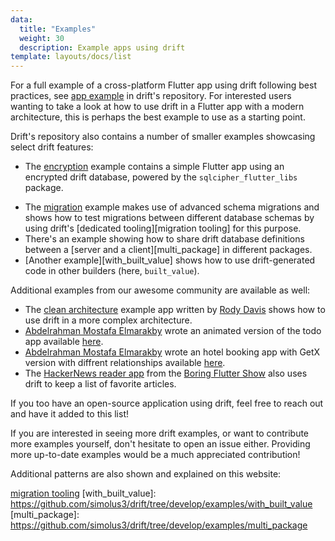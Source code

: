 ```yaml
---
data:
  title: "Examples"
  weight: 30
  description: Example apps using drift
template: layouts/docs/list
---
```


For a full example of a cross-platform Flutter app using drift following best
practices, see [app example](https://github.com/simolus3/drift/tree/develop/examples/app) in drift's repository.
For interested users wanting to take a look at how to use drift in a Flutter app
with a modern architecture, this is perhaps the best example to use as a starting
point.

Drift's repository also contains a number of smaller examples showcasing select
drift features:

- The [encryption] example contains a simple Flutter app using an encrypted drift
  database, powered by the `sqlcipher_flutter_libs` package.
<!-- - [web_worker] and [flutter_web_worker] are small web-only apps using drift in
  a shared web worker, which allows for a real-time synchronization of the
  database across tabs. Of course, this pattern can only be embedded into
  multi-platform apps. -->
- The [migration] example makes use of advanced schema migrations and shows how
  to test migrations between different database schemas by using drift's
  [dedicated tooling][migration tooling] for this purpose.
- There's an example showing how to share drift database definitions between a
  [server and a client][multi_package] in different packages.
- [Another example][with_built_value] shows how to use drift-generated code in
  other builders (here, `built_value`).

Additional examples from our awesome community are available as well:

- The [clean architecture](https://github.com/rodydavis/clean_architecture_todo_app) example app written by [Rody Davis](https://github.com/rodydavis) shows how to use drift
  in a more complex architecture.
- [Abdelrahman Mostafa Elmarakby](https://github.com/abdelrahmanelmarakby) wrote an animated version of the todo app available [here](https://github.com/abdelrahmanelmarakby/todo_with_moor_and_animation).
- [Abdelrahman Mostafa Elmarakby](https://github.com/abdelrahmanelmarakby) wrote an hotel booking app with GetX version with diffrent relationships available [here](https://github.com/abdelrahmanelmarakby/hotels_booking).
- The [HackerNews reader app](https://github.com/filiph/hn_app) from the [Boring Flutter Show](https://www.youtube.com/playlist?list=PLjxrf2q8roU3ahJVrSgAnPjzkpGmL9Czl)
  also uses drift to keep a list of favorite articles.

If you too have an open-source application using drift, feel free to reach out
and have it added to this list!

If you are interested in seeing more drift examples, or want to contribute more
examples yourself, don't hesitate to open an issue either.
Providing more up-to-date examples would be a much appreciated contribution!

Additional patterns are also shown and explained on this website:

[encryption]: https://github.com/simolus3/drift/tree/develop/examples/encryption
[web_worker]: https://github.com/simolus3/drift/tree/develop/examples/web_worker_example
[flutter_web_worker]: https://github.com/simolus3/drift/tree/develop/examples/flutter_web_worker_example
[migration]: https://github.com/simolus3/drift/tree/develop/examples/migrations_example
[migration tooling]('../Migrations/tests.md#verifying-migrations')
[with_built_value]: https://github.com/simolus3/drift/tree/develop/examples/with_built_value
[multi_package]: https://github.com/simolus3/drift/tree/develop/examples/multi_package

